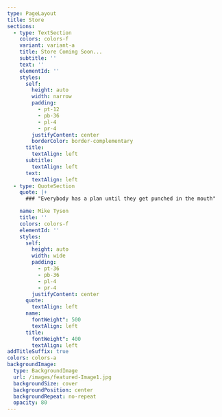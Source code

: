 ```yaml
---
type: PageLayout
title: Store
sections:
  - type: TextSection
    colors: colors-f
    variant: variant-a
    title: Store Coming Soon...
    subtitle: ''
    text: ''
    elementId: ''
    styles:
      self:
        height: auto
        width: narrow
        padding:
          - pt-12
          - pb-36
          - pl-4
          - pr-4
        justifyContent: center
        borderColor: border-complementary
      title:
        textAlign: left
      subtitle:
        textAlign: left
      text:
        textAlign: left
  - type: QuoteSection
    quote: |+
      ### "Everybody has a plan until they get punched in the mouth"

    name: Mike Tyson
    title: ''
    colors: colors-f
    elementId: ''
    styles:
      self:
        height: auto
        width: wide
        padding:
          - pt-36
          - pb-36
          - pl-4
          - pr-4
        justifyContent: center
      quote:
        textAlign: left
      name:
        fontWeight": 500
        textAlign: left
      title:
        fontWeight": 400
        textAlign: left
addTitleSuffix: true
colors: colors-a
backgroundImage:
  type: BackgroundImage
  url: /images/featured-Image1.jpg
  backgroundSize: cover
  backgroundPosition: center
  backgroundRepeat: no-repeat
  opacity: 80
---
```

